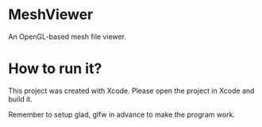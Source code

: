 # MeshViewer
An OpenGL-based mesh file viewer.

# How to run it?
This project was created with Xcode. Please open the project in Xcode and build it.

Remember to setup glad, glfw in advance to make the program work.